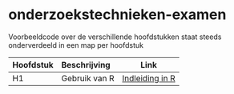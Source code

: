 # onderzoekstechnieken-examen

Voorbeeldcode over de verschillende hoofdstukken staat steeds onderverdeeld in een map per hoofdstuk

| Hoofdstuk | Beschrijving | Link |
|---------- |:---------    | -----|
| H1  | Gebruik van R    | [Indleiding in R](H1/inleiding.R)  |
